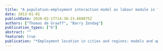 ```yaml
---
title: "A population-employment interaction model as labour module in TIGRIS XL"
date: 2013-01-01
publishDate: 2020-02-17T14:30:23.669875Z
authors: ["Thomas de Graaff", "Barry Zondag"]
publication_types: ["6"]
abstract: ""
featured: true
publication: "*Employment location in cities and regions: models and applications*"
---
```


